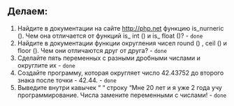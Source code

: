 Делаем:
-----
1. Найдите в документации на сайте http://php.net функцию is_nurneric (). Чем она
   отличается от функций is_ int () и is_ float ()? - `done`
2. Найдите в документации функции округления чисел round () , ceil () и floor ().
   Чем они отличаются друг от друга? - `done`
3. Сделайте пять переменных с разными дробными числами и округлите их - `done`
4. Создайте программу, которая округляет число 42.43752 до второго знака после
   точки - 42.44. - `done`
5. Выведите внутри кавычек “ “ строку “Мне 20 лет и я уже 2 года учу
   программирование. Числа замените переменными с числами! - `done`